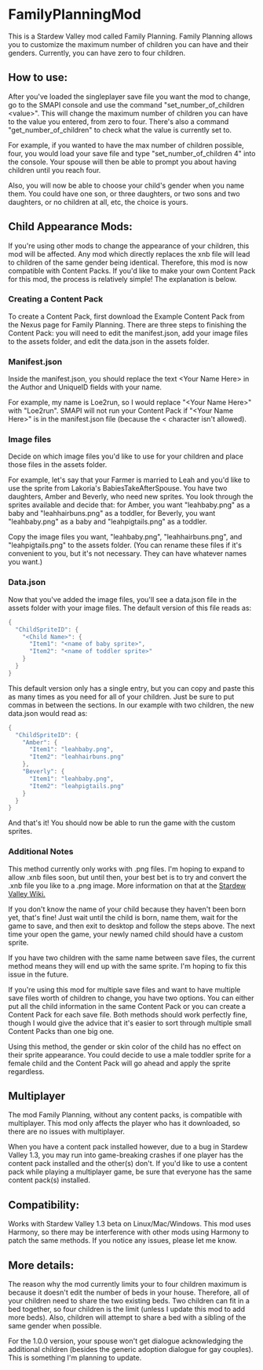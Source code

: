 # FamilyPlanningMod
This is a Stardew Valley mod called Family Planning. Family Planning allows you to customize the maximum number of children you can have and their genders. Currently, you can have zero to four children.

## How to use:

After you've loaded the singleplayer save file you want the mod to change, go to the SMAPI console and use the command "set_number_of_children \<value\>". This will change the maximum number of children you can have to the value you entered, from zero to four. There's also a command "get_number_of_children" to check what the value is currently set to.

For example, if you wanted to have the max number of children possible, four, you would load your save file and type "set_number_of_children 4" into the console. Your spouse will then be able to prompt you about having children until you reach four.

Also, you will now be able to choose your child's gender when you name them. You could have one son, or three daughters, or two sons and two daughters, or no children at all, etc, the choice is yours.

## Child Appearance Mods:

If you're using other mods to change the appearance of your children, this mod will be affected. Any mod which directly replaces the xnb file will lead to children of the same gender being identical. Therefore, this mod is now compatible with Content Packs. If you'd like to make your own Content Pack for this mod, the process is relatively simple! The explanation is below.

### Creating a Content Pack
To create a Content Pack, first download the Example Content Pack from the Nexus page for Family Planning. There are three steps to finishing the Content Pack: you will need to edit the manifest.json, add your image files to the assets folder, and edit the data.json in the assets folder.

### Manifest.json
Inside the manifest.json, you should replace the text \<Your Name Here\> in the Author and UniqueID fields with your name.
  
For example, my name is Loe2run, so I would replace "\<Your Name Here\>" with "Loe2run". SMAPI will not run your Content Pack if "\<Your Name Here\>" is in the manifest.json file (because the \< character isn't allowed).
  
### Image files
Decide on which image files you'd like to use for your children and place those files in the assets folder.

For example, let's say that your Farmer is married to Leah and you'd like to use the sprite from Lakoria's BabiesTakeAfterSpouse. You have two daughters, Amber and Beverly, who need new sprites.
You look through the sprites available and decide that:
for Amber, you want "leahbaby.png" as a baby and "leahhairbuns.png" as a toddler,
for Beverly, you want "leahbaby.png" as a baby and "leahpigtails.png" as a toddler.

Copy the image files you want, "leahbaby.png", "leahhairbuns.png", and "leahpigtails.png" to the assets folder. (You can rename these files if it's convenient to you, but it's not necessary. They can have whatever names you want.)

### Data.json
Now that you've added the image files, you'll see a data.json file in the assets folder with your image files.
The default version of this file reads as:
```cs
{
  "ChildSpriteID": {
    "<Child Name>": {
      "Item1": "<name of baby sprite>",
      "Item2": "<name of toddler sprite>"
    }
  }
}
```
This default version only has a single entry, but you can copy and paste this as many times as you need for all of your children. Just be sure to put commas in between the sections. In our example with two children, the new data.json would read as:
```cs
{
  "ChildSpriteID": {
    "Amber": {
      "Item1": "leahbaby.png",
      "Item2": "leahhairbuns.png"
    },
    "Beverly": {
      "Item1": "leahbaby.png",
      "Item2": "leahpigtails.png"
    }
  }
}
```
And that's it! You should now be able to run the game with the custom sprites.

### Additional Notes
This method currently only works with .png files. I'm hoping to expand to allow .xnb files soon, but until then, your best bet is to try and convert the .xnb file you like to a .png image. More information on that at the [Stardew Valley Wiki.](https://stardewvalleywiki.com/Modding:Editing_XNB_files#Unpack_game_files)

If you don't know the name of your child because they haven't been born yet, that's fine! Just wait until the child is born, name them, wait for the game to save, and then exit to desktop and follow the steps above. The next time your open the game, your newly named child should have a custom sprite.

If you have two children with the same name between save files, the current method means they will end up with the same sprite. I'm hoping to fix this issue in the future.

If you're using this mod for multiple save files and want to have multiple save files worth of children to change, you have two options. You can either put all the child information in the same Content Pack or you can create a Content Pack for each save file. Both methods should work perfectly fine, though I would give the advice that it's easier to sort through multiple small Content Packs than one big one.

Using this method, the gender or skin color of the child has no effect on their sprite appearance. You could decide to use a male toddler sprite for a female child and the Content Pack will go ahead and apply the sprite regardless.

## Multiplayer

The mod Family Planning, without any content packs, is compatible with multiplayer. This mod only affects the player who has it downloaded, so there are no issues with multiplayer.

When you have a content pack installed however, due to a bug in Stardew Valley 1.3, you may run into game-breaking crashes if one player has the content pack installed and the other(s) don't. If you'd like to use a content pack while playing a multiplayer game, be sure that everyone has the same content pack(s) installed.

## Compatibility:

Works with Stardew Valley 1.3 beta on Linux/Mac/Windows.
This mod uses Harmony, so there may be interference with other mods using Harmony to patch the same methods. If you notice any issues, please let me know.

## More details:

The reason why the mod currently limits your to four children maximum is because it doesn't edit the number of beds in your house. Therefore, all of your children need to share the two existing beds. Two children can fit in a bed together, so four children is the limit (unless I update this mod to add more beds). Also, children will attempt to share a bed with a sibling of the same gender when possible.

For the 1.0.0 version, your spouse won't get dialogue acknowledging the additional children (besides the generic adoption dialogue for gay couples). This is something I'm planning to update.
